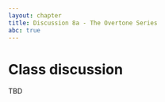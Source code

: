 ```yaml
---
layout: chapter
title: Discussion 8a - The Overtone Series
abc: true
---
```


# Class discussion

TBD